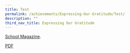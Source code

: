 ```yaml
---
title: Test
permalink: /achievements/Expressing-Our-Gratitude/Test/
description: ""
third_nav_title: Expressing Our Gratitude
---
```

<p> <a href="https://go.gov.sg/rgs-virtual-open-house-2020-poster" target="_blank">School Magazine</a>.</p>

<p> <a href="/files/2022SEdOptOutform.pdf" target="_blank">PDF</a></p>